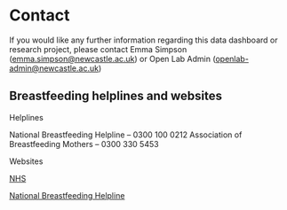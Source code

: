 # Contact

If you would like any further information regarding this data dashboard or research project, please contact Emma Simpson (emma.simpson@newcastle.ac.uk) or Open Lab Admin (openlab-admin@newcastle.ac.uk)

## Breastfeeding helplines and websites

Helplines

National Breastfeeding Helpline – 0300 100 0212
Association of Breastfeeding Mothers – 0300 330 5453

Websites 

[NHS](https://www.nhs.uk/conditions/pregnancy-and-baby/breastfeeding-help-support/ "Breastfeeding Help and Support")

[National Breastfeeding Helpline](https://www.nationalbreastfeedinghelpline.org.uk/)

